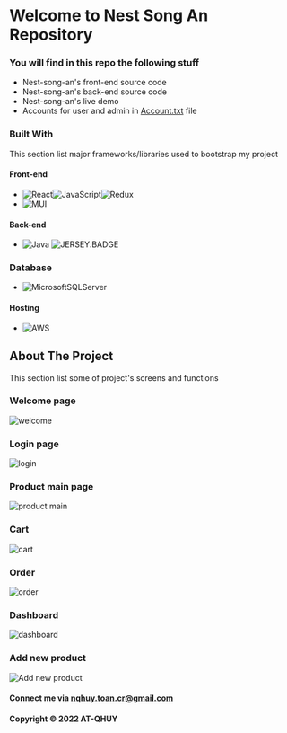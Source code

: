 # Welcome to Nest Song An Repository

### You will find in this repo the following stuff

* Nest-song-an's front-end source code
* Nest-song-an's back-end source code 
* Nest-song-an's live demo 
* Accounts for user and admin in [Account.txt](https://github.com/AT-QHUY/nest-song-an/blob/main/Account.txt) file

### Built With

This section list major frameworks/libraries used to bootstrap my project

#### Front-end
* ![React][React.js]![JavaScript][JavaScript.BADGE]![Redux][Redux.BADGE]
* ![MUI][MUI.BADGE]

#### Back-end
* ![Java][Java.BADGE] ![JERSEY.BADGE]

### Database
* ![MicrosoftSQLServer][MicrosoftSQLServer.BADGE]

#### Hosting
* ![AWS][AWS.BADGE]

## About The Project

This section list some of project's screens and functions

### Welcome page

![welcome](https://github.com/AT-QHUY/image/blob/main/Ảnh%20chụp%20màn%20hình%202022-10-27%20182515.png?raw=true)

### Login page

![login](https://github.com/AT-QHUY/image/blob/main/login.png?raw=true)

### Product main page

![product main](https://github.com/AT-QHUY/image/blob/main/product-main.png?raw=true)

### Cart 

![cart](https://github.com/AT-QHUY/image/blob/main/cart.png?raw=true)

### Order

![order](https://github.com/AT-QHUY/image/blob/main/order.png?raw=true)

### Dashboard

![dashboard](https://github.com/AT-QHUY/image/blob/main/dashboard.png?raw=true)

### Add new product

![Add new product](https://github.com/AT-QHUY/image/blob/main/add-product.png?raw=true)

#### Connect me via nqhuy.toan.cr@gmail.com

#### Copyright &#169; 2022 AT-QHUY 

<!-- MARKDOWN LINKS & IMAGES -->
<!-- https://www.markdownguide.org/basic-syntax/#reference-style-links -->
[React.js]: https://img.shields.io/badge/React-20232A?style=for-the-badge&logo=react&logoColor=61DAFB
[MUI.BADGE]: https://img.shields.io/badge/MUI-%230081CB.svg?style=for-the-badge&logo=mui&logoColor=white
[NETBEAN.BADGE]: https://img.shields.io/badge/NetBeansIDE-1B6AC6.svg?style=for-the-badge&logo=apache-netbeans-ide&logoColor=white
[HTML5.BADGE]: https://img.shields.io/badge/html5-%23E34F26.svg?style=for-the-badge&logo=html5&logoColor=white
[Java.BADGE]: https://img.shields.io/badge/java-%23ED8B00.svg?style=for-the-badge&logo=java&logoColor=white
[JavaScript.BADGE]: https://img.shields.io/badge/javascript-%23323330.svg?style=for-the-badge&logo=javascript&logoColor=%23F7DF1E
[Redux.BADGE]: https://img.shields.io/badge/redux-%23593d88.svg?style=for-the-badge&logo=redux&logoColor=white
[JERSEY.BADGE]: https://img.shields.io/badge/%60-JERSEY_API-blue
[MicrosoftSQLServer.BADGE]: https://img.shields.io/badge/Microsoft%20SQL%20Sever-CC2927?style=for-the-badge&logo=microsoft%20sql%20server&logoColor=white
[AWS.BADGE]: https://img.shields.io/badge/AWS-%23FF9900.svg?style=for-the-badge&logo=amazon-aws&logoColor=white
